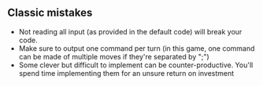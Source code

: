 ## Classic mistakes

- Not reading all input (as provided in the default code) will break your code.
- Make sure to output one command per turn (in this game, one command can be made of multiple moves if they're separated by ";")
- Some clever but difficult to implement can be counter-productive. You'll spend time implementing them for an unsure return on investment
